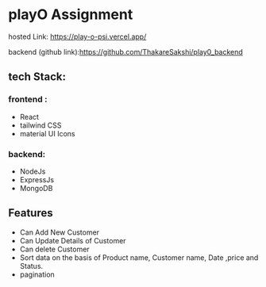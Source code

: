 # playO Assignment

hosted Link: https://play-o-psi.vercel.app/

backend (github link):https://github.com/ThakareSakshi/play0_backend

## tech Stack:

### frontend :

- React
- tailwind CSS
- material UI Icons

### backend:

 - NodeJs
 - ExpressJs
 - MongoDB

## Features

 - Can Add New Customer
 - Can Update Details of Customer
 - Can delete Customer
 - Sort data on the basis of Product name, Customer name, Date ,price and Status.
 - pagination


